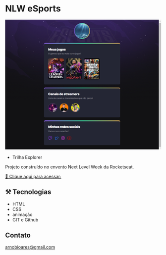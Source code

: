 # NLW eSports

![preview](./.github/preview.png)

- Trilha Explorer

Projeto construído no envento Next Level Week da Rocketseat.

[ 🔗 Clique aqui para acessar:](https://arnobioaires.github.io/esport/)

## ⚒️ Tecnologias

- HTML
- CSS 
- animação
- GIT e Github

## Contato

arnobioares@gmail.com



